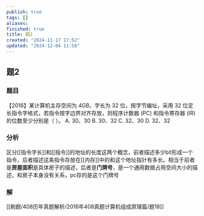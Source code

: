 ```yaml
---
publish: true
tags: []
aliases: 
finished: true
title: 题2
created: "2024-11-17 17:52"
updated: "2024-12-04 11:58"
---
```

## 题2
### 题目
【2016】某计算机主存空间为 4GB，字长为 32 位，按字节编址，采用 32 位定长指令字格式，若指令按字边界对齐存放，则程序计数器 (PC) 和指令寄存器 (IR) 的位数至少分别是（ ）。
A. 30、30
B. 30、32
C. 32、30
D. 32、32
### 分析
区分[[指令字长]]和[[指令]]的地址的长度这两个概念，前者描述多少bit形成一个指令，后者描述这条指令存放在[[内存]]中的和这个地址指针有多长。相当于前者是**房屋面积**是具体房子的描述，后者是**门牌号**，是一个通用数据占用空间大小的描述，和房子本身没有关系，pc存的是这个门牌号
### 解
[[刷题/408历年真题解析/2016年408真题计算机组成原理篇/题18]]